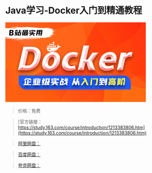 # Java学习-Docker入门到精通教程

![img](../../../assets/study163/free/936b30e2eea04e4e977568028a999eb9.jpg)

> 价格：免费

> [官方链接：https://study.163.com/course/introduction/1213383806.htm](https://study.163.com/course/introduction/1213383806.htm)

> [阿里网盘：]()

> [百度网盘：]()

> [夸克网盘：]()
